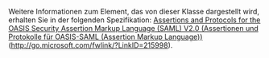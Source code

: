 Weitere Informationen zum Element, das von dieser Klasse dargestellt wird, erhalten Sie in der folgenden Spezifikation: [Assertions and Protocols for the OASIS Security Assertion Markup Language (SAML) V2.0 (Assertionen und Protokolle für OASIS-SAML (Assertion Markup Language))](http://go.microsoft.com/fwlink/?LinkID=215998) (http://go.microsoft.com/fwlink/?LinkID=215998).